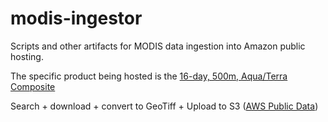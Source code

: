 # modis-ingestor

Scripts and other artifacts for MODIS data ingestion into Amazon public hosting.

The specific product being hosted is the [16-day, 500m, Aqua/Terra Composite](https://lpdaac.usgs.gov/dataset_discovery/modis/modis_products_table/mcd43a4_v006)

Search + download + convert to GeoTiff + Upload to S3 ([AWS Public Data](https://aws.amazon.com/public-datasets/))
